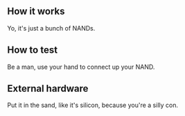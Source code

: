 <!---

This file is used to generate your project datasheet. Please fill in the information below and delete any unused
sections.

You can also include images in this folder and reference them in the markdown. Each image must be less than
512 kb in size, and the combined size of all images must be less than 1 MB.
-->

## How it works

Yo, it's just a bunch of NANDs.

## How to test

Be a man, use your hand to connect up your NAND.

## External hardware

Put it in the sand, like it's silicon, because you're a silly con.
